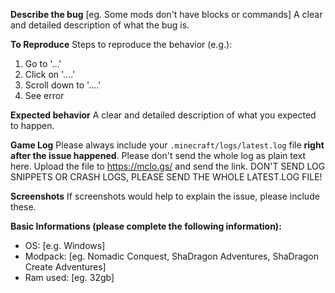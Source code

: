 **Describe the bug**
[eg. Some mods don't have blocks or commands]
A clear and detailed description of what the bug is.

**To Reproduce**
Steps to reproduce the behavior (e.g.):
1. Go to '...'
2. Click on '....'
3. Scroll down to '....'
4. See error

**Expected behavior**
A clear and detailed description of what you expected to happen.

**Game Log**
Please always include your `.minecraft/logs/latest.log` file **right after the issue happened**.
Please don't send the whole log as plain text here. Upload the file to https://mclo.gs/ and send the link.
DON'T SEND LOG SNIPPETS OR CRASH LOGS, PLEASE SEND THE WHOLE LATEST.LOG FILE!

**Screenshots**
If screenshots would help to explain the issue, please include these.

**Basic Informations (please complete the following information):**
 - OS: [e.g. Windows]
- Modpack: [eg. Nomadic Conquest, ShaDragon Adventures, ShaDragon Create Adventures]
- Ram used: [eg. 32gb]
